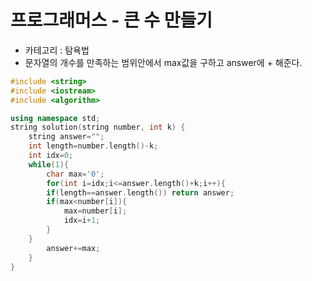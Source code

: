 # 프로그래머스 - 큰 수 만들기

- 카테고리 : 탐욕법
- 문자열의 개수를 만족하는 범위안에서 max값을 구하고 answer에 + 해준다.







```c++
#include <string>
#include <iostream>
#include <algorithm>

using namespace std;
string solution(string number, int k) {
    string answer="";
    int length=number.length()-k;
    int idx=0;
    while(1){
        char max='0';
        for(int i=idx;i<=answer.length()+k;i++){
        if(length==answer.length()) return answer;
        if(max<number[i]){
            max=number[i];
            idx=i+1;
        }
    }
        answer+=max;
    }
}
```


